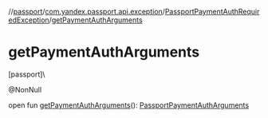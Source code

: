 //[passport](../../../index.md)/[com.yandex.passport.api.exception](../index.md)/[PassportPaymentAuthRequiredException](index.md)/[getPaymentAuthArguments](get-payment-auth-arguments.md)

# getPaymentAuthArguments

[passport]\

@NonNull

open fun [getPaymentAuthArguments](get-payment-auth-arguments.md)(): [PassportPaymentAuthArguments](../../com.yandex.passport.api/-passport-payment-auth-arguments/index.md)
